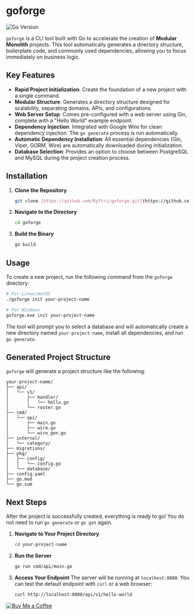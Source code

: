# goforge

![Go Version](https://img.shields.io/badge/go-1.21+-blue.svg)

`goforge` is a CLI tool built with Go to accelerate the creation of **Modular Monolith** projects. This tool automatically generates a directory structure, boilerplate code, and commonly used dependencies, allowing you to focus immediately on business logic.

## Key Features

-   **Rapid Project Initialization**: Create the foundation of a new project with a single command.
-   **Modular Structure**: Generates a directory structure designed for scalability, separating domains, APIs, and configurations.
-   **Web Server Setup**: Comes pre-configured with a web server using Gin, complete with a "Hello World" example endpoint.
-   **Dependency Injection**: Integrated with Google Wire for clean dependency injection. The `go generate` process is run automatically.
-   **Automatic Dependency Installation**: All essential dependencies (Gin, Viper, GORM, Wire) are automatically downloaded during initialization.
-   **Database Selection**: Provides an option to choose between PostgreSQL and MySQL during the project creation process.

## Installation

1.  **Clone the Repository**
    ```sh
    git clone [https://github.com/Ryftri/goforge.git](https://github.com/Ryftri/goforge.git)
    ```

2.  **Navigate to the Directory**
    ```sh
    cd goforge
    ```

3.  **Build the Binary**
    ```sh
    go build
    ```

## Usage

To create a new project, run the following command from the `goforge` directory:

```sh
# For Linux/macOS
./goforge init your-project-name

# For Windows
goforge.exe init your-project-name
```

The tool will prompt you to select a database and will automatically create a new directory named `your-project-name`, install all dependencies, and run `go generate`.

## Generated Project Structure

`goforge` will generate a project structure like the following:

```
your-project-name/
├── api/
│   └── v1/
│       ├── handler/
│       │   └── hello.go
│       └── router.go
├── cmd/
│   └── api/
│       ├── main.go
│       ├── wire.go
│       └── wire_gen.go
├── internal/
│   └── category/
├── migrations/
├── pkg/
│   ├── config/
│   │   └── config.go
│   └── database/
├── config.yaml
├── go.mod
└── go.sum
```

## Next Steps

After the project is successfully created, everything is ready to go! You do not need to run `go generate` or `go get` again.

1.  **Navigate to Your Project Directory**
    ```sh
    cd your-project-name
    ```

2.  **Run the Server**
    ```sh
    go run cmd/api/main.go
    ```

3.  **Access Your Endpoint**
    The server will be running at `localhost:8080`. You can test the default endpoint with `curl` or a web browser:
    ```sh
    curl http://localhost:8080/api/v1/hello-world
    ```

[![Buy Me a Coffee](https://img.buymeacoffee.com/button-api/?text=Buy%20me%20a%20coffee&emoji=%E2%98%95&slug=ryftri&button_colour=271f47&font_colour=ffffff&font_family=Poppins&outline_colour=ffffff&coffee_colour=FFDD00)](https://www.buymeacoffee.com/ryftri)
